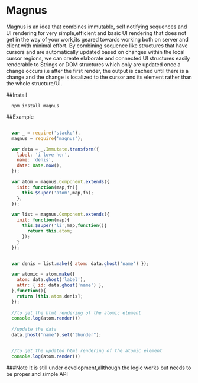 # Magnus
  Magnus is an idea that combines immutable, self notifying sequences and UI rendering for very simple,efficient and basic UI rendering that does not get in the way of your work,its geared towards working both on server and client with minimal effort. By combining sequence like structures that have cursors and are automatically updated based on changes within the local cursor regions, we can create elaborate and connected UI structures easily renderable to Strings or DOM structures which only are updated once a change occurs i.e after the first render, the output is cached until there is a change and the change is localized to the cursor and its element rather than the whole structure/UI.

##Install

      npm install magnus
  
##Example

```javascript

  var _ = require('stackq'), 
  magnus = require('magnus');

  var data = _.Immutate.transform({
    label: 'i love her',
    name: 'denis',
    date: Date.now(),
  });

  var atom = magnus.Component.extends({
    init: function(map,fn){
      this.$super('atom',map,fn);
    },
  });

  var list = magnus.Component.extends({
    init: function(map){
      this.$super('li',map,function(){
        return this.atom;
      });
    }
  });


  var denis = list.make({ atom: data.ghost('name') });

  var atomic = atom.make({
    atom: data.ghost('label'),
    attr: { id: data.ghost('name') },
  },function(){
    return [this.atom,denis];
  });
  
  //to get the html rendering of the atomic element
  console.log(atom.render())
  
  //update the data
  data.ghost('name').set("thunder");


  //to get the updated html rendering of the atomic element
  console.log(atom.render())

```

###Note
 It is still under development,allthough the logic works but needs to be proper and simple API
